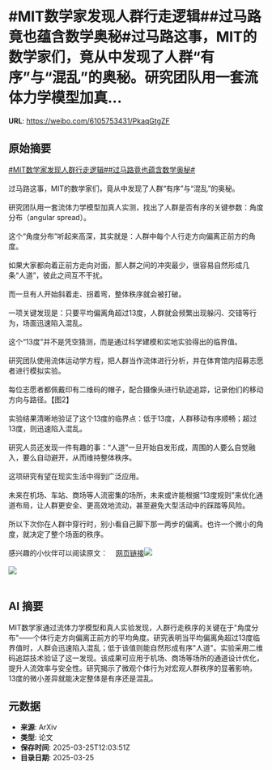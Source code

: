 # #MIT数学家发现人群行走逻辑##过马路竟也蕴含数学奥秘#过马路这事，MIT的数学家们，竟从中发现了人群“有序”与“混乱”的奥秘。研究团队用一套流体力学模型加真...

**URL**: https://weibo.com/6105753431/PkaqGtgZF

## 原始摘要

<a href="https://m.weibo.cn/search?containerid=231522type%3D1%26t%3D10%26q%3D%23MIT%E6%95%B0%E5%AD%A6%E5%AE%B6%E5%8F%91%E7%8E%B0%E4%BA%BA%E7%BE%A4%E8%A1%8C%E8%B5%B0%E9%80%BB%E8%BE%91%23&amp;extparam=%23MIT%E6%95%B0%E5%AD%A6%E5%AE%B6%E5%8F%91%E7%8E%B0%E4%BA%BA%E7%BE%A4%E8%A1%8C%E8%B5%B0%E9%80%BB%E8%BE%91%23" data-hide=""><span class="surl-text">#MIT数学家发现人群行走逻辑#</span></a><a href="https://m.weibo.cn/search?containerid=231522type%3D1%26t%3D10%26q%3D%23%E8%BF%87%E9%A9%AC%E8%B7%AF%E7%AB%9F%E4%B9%9F%E8%95%B4%E5%90%AB%E6%95%B0%E5%AD%A6%E5%A5%A5%E7%A7%98%23&amp;extparam=%23%E8%BF%87%E9%A9%AC%E8%B7%AF%E7%AB%9F%E4%B9%9F%E8%95%B4%E5%90%AB%E6%95%B0%E5%AD%A6%E5%A5%A5%E7%A7%98%23" data-hide=""><span class="surl-text">#过马路竟也蕴含数学奥秘#</span></a><br><br>过马路这事，MIT的数学家们，竟从中发现了人群“有序”与“混乱”的奥秘。<br><br>研究团队用一套流体力学模型加真人实测，找出了人群是否有序的关键参数：角度分布（angular spread）。<br><br>这个“角度分布”听起来高深，其实就是：人群中每个人行走方向偏离正前方的角度。<br><br>如果大家都向着正前方走向对面，那人群之间的冲突最少，很容易自然形成几条“人道”，彼此之间互不干扰。<br><br>而一旦有人开始斜着走、拐着弯，整体秩序就会被打破。<br><br>一项关键发现是：只要平均偏离角超过13度，人群就会频繁出现躲闪、交错等行为，场面迅速陷入混乱。<br><br>这个“13度”并不是凭空猜测，而是通过科学建模和实地实验得出的临界值。<br><br>研究团队使用流体运动学方程，把人群当作流体进行分析，并在体育馆内招募志愿者进行模拟实验。<br><br>每位志愿者都佩戴印有二维码的帽子，配合摄像头进行轨迹追踪，记录他们的移动方向与路径。【图2】<br><br>实验结果清晰地验证了这个13度的临界点：低于13度，人群移动有序顺畅；超过13度，则迅速陷入混乱。<br><br>研究人员还发现一件有趣的事：“人道”一旦开始自发形成，周围的人要么自觉融入，要么自动避开，从而维持整体秩序。<br><br>这项研究有望在现实生活中得到广泛应用。<br><br>未来在机场、车站、商场等人流密集的场所，未来或许能根据“13度规则”来优化通道布局，让人群更安全、更高效地流动，甚至避免大型活动中的踩踏等风险。<br><br>所以下次你在人群中穿行时，别小看自己脚下那一两步的偏离。也许一个微小的角度，就决定了整个场面的秩序。<br><br>感兴趣的小伙伴可以阅读原文：<a href="https://weibo.cn/sinaurl?u=https%3A%2F%2Fnews.mit.edu%2F2025%2Fmathematicians-uncover-logic-behind-how-crowds-walk-0324" data-hide=""><span class="url-icon"><img style="width: 1rem;height: 1rem" src="https://h5.sinaimg.cn/upload/2015/09/25/3/timeline_card_small_web_default.png" referrerpolicy="no-referrer"></span><span class="surl-text">网页链接</span></a><img style="" src="https://tvax3.sinaimg.cn/large/006Fd7o3ly1hzt4du8oslj30p00goh7x.jpg" referrerpolicy="no-referrer"><br><br><img style="" src="https://tvax1.sinaimg.cn/large/006Fd7o3ly1hzt4dutpnog30dw0ave87.gif" referrerpolicy="no-referrer"><br><br>

## AI 摘要

MIT数学家通过流体力学模型和真人实验发现，人群行走秩序的关键在于"角度分布"——个体行走方向偏离正前方的平均角度。研究表明当平均偏离角超过13度临界值时，人群会迅速陷入混乱；低于该值则能自然形成有序"人道"。实验采用二维码追踪技术验证了这一发现。该成果可应用于机场、商场等场所的通道设计优化，提升人流效率与安全性。研究揭示了微观个体行为对宏观人群秩序的显著影响，13度的微小差异就能决定整体是有序还是混乱。

## 元数据

- **来源**: ArXiv
- **类型**: 论文
- **保存时间**: 2025-03-25T12:03:51Z
- **目录日期**: 2025-03-25
